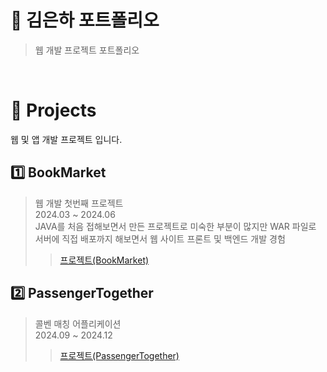 # 📌 김은하 포트폴리오
> 웹 개발 프로젝트 포트폴리오
<br/>

# 📑 Projects
웹 및 앱 개발 프로젝트 입니다.

## 1️⃣ BookMarket 
> 웹 개발 첫번째 프로젝트 <br/>
> 2024.03 ~ 2024.06 <br/>
> JAVA를 처음 접해보면서 만든 프로젝트로 미숙한 부분이 많지만 WAR 파일로 서버에 직접 배포까지 해보면서 웹 사이트 프론트 및 백엔드 개발 경험 <br/>
>> [프로젝트(BookMarket)](https://github.com/Kimagha/BookMarket)

## 2️⃣ PassengerTogether
> 콜벤 매칭 어플리케이션 <br/>
> 2024.09 ~ 2024.12 <br/>
>> [프로젝트(PassengerTogether)](https://github.com/Macaping/PassengerTogether)
